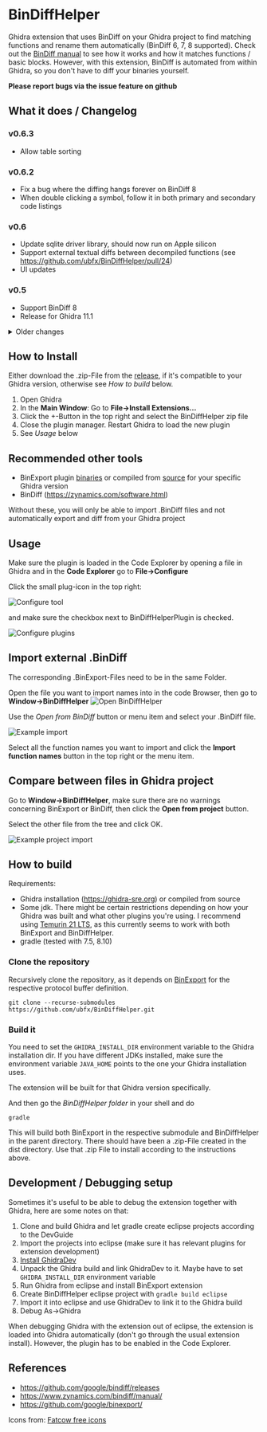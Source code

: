 # BinDiffHelper

Ghidra extension that uses BinDiff on your Ghidra project to find matching functions and rename them automatically (BinDiff 6, 7, 8 supported).
Check out the [BinDiff manual](https://www.zynamics.com/bindiff/manual/) to see how it works and how it matches functions / basic blocks. However, with this extension, BinDiff is automated from within Ghidra, so you don't have to diff your binaries yourself.

**Please report bugs via the issue feature on github**

## What it does / Changelog
### v0.6.3
* Allow table sorting

### v0.6.2
* Fix a bug where the diffing hangs forever on BinDiff 8
* When double clicking a symbol, follow it in both primary and secondary code listings

### v0.6
* Update sqlite driver library, should now run on Apple silicon
* Support external textual diffs between decompiled functions (see https://github.com/ubfx/BinDiffHelper/pull/24)
* UI updates

### v0.5
* Support BinDiff 8
* Release for Ghidra 11.1

<details>
<summary>Older changes</summary>
### v0.4.3
* Release for Ghidra 11.0

### v0.4.2
* Add function to import all functions (not just the ones checked in the table)
* Add function to toggle the checkbox for multiple elements in the table
* Update to support Ghidra 10.3

### v0.4.1
* Update to support Gradle 7.5 and Ghidra 10.1

### v0.4.0
* Support BinDiff 7 and Ghidra 10

### v0.3.2
* Fixed a bug where diffing with a different file from same project didn't work
* Fixed a bug where files with short names (< 3 characters>) could not be diffed

### v0.3.1
* Fixed a crash when opening a file via the "from project" option

### v0.3
* Coloring matched functions in the listing
* Add comments to matched functions in the listing linking to the other binary
* Fixed a bug where protobuf library was missing in some builds
* New file load menu

### v0.2
* Fix a bug where the file to import to needed to be checked out.
* Increase size of project file selection dialog

### v0.1
* BinDiff the binary opened in Ghidra with another binary from the same Ghidra project, show results and import function names
* Open a BinDiff file, created with BinDiff 6, from two .BinExport files and import the matching function names in Ghidra

</details>

## How to Install
Either download the .zip-File from the [release](https://github.com/ubfx/BinDiffHelper/releases), if it's compatible to your Ghidra version, otherwise see *How to build* below.

1. Open Ghidra
1. In the **Main Window**: Go to **File->Install Extensions...**
1. Click the +-Button in the top right and select the BinDiffHelper zip file
1. Close the plugin manager. Restart Ghidra to load the new plugin
1. See *Usage* below

## Recommended other tools
* BinExport plugin [binaries](https://github.com/google/binexport/releases) or compiled from [source](https://github.com/google/binexport/tree/master/java/BinExport) for your specific Ghidra version
* BinDiff (https://zynamics.com/software.html)

Without these, you will only be able to import .BinDiff files and not automatically export and diff from your Ghidra project

## Usage
Make sure the plugin is loaded in the Code Explorer by opening a file in Ghidra and in the **Code Explorer** go to **File->Configure**

Click the small plug-icon in the top right:

![Configure tool](https://i.imgur.com/xVqdY9U.png)

and make sure the checkbox next to BinDiffHelperPlugin is checked.

![Configure plugins](https://i.imgur.com/n6yhIpz.png)

## Import external .BinDiff

The corresponding .BinExport-Files need to be in the same Folder.

Open the file you want to import names into in the code Browser, then go to **Window->BinDiffHelper**
![Open BinDiffHelper](https://i.imgur.com/nl5Jino.png)

Use the *Open from BinDiff* button or menu item and select your .BinDiff file.

![Example import](https://i.imgur.com/b9HXm3s.png)

Select all the function names you want to import and click the **Import function names** button in the top right or the menu item.

## Compare between files in Ghidra project
Go to **Window->BinDiffHelper**, make sure there are no warnings concerning BinExport or BinDiff, then click the **Open from project** button.

Select the other file from the tree and click OK.

![Example project import](https://i.imgur.com/ebJ6CA4.png)

## How to build
Requirements:

* Ghidra installation (https://ghidra-sre.org) or compiled from source
* Some jdk. There might be certain restrictions depending on how your Ghidra was built and what other plugins you're using. I recommend using [Temurin 21 LTS](https://adoptium.net/temurin/releases/?version=21), as this currently seems to work with both BinExport and BinDiffHelper. 
* gradle (tested with 7.5, 8.10)

### Clone the repository
Recursively clone the repository, as it depends on [BinExport](https://github.com/google/binexport) for the respective protocol buffer definition.
```
git clone --recurse-submodules https://github.com/ubfx/BinDiffHelper.git
```

### Build it
You need to set the `GHIDRA_INSTALL_DIR` environment variable to the Ghidra installation dir.
If you have different JDKs installed, make sure the environment variable `JAVA_HOME` points to the one your Ghidra installation uses.

The extension will be built for that Ghidra version specifically.

And then go the *BinDiffHelper folder* in your shell and do

```
gradle
```

This will build both BinExport in the respective submodule and BinDiffHelper in the parent directory. There should have been a .zip-File created in the dist directory. Use that .zip File to install according to the instructions above.

## Development / Debugging setup
Sometimes it's useful to be able to debug the extension together with Ghidra, here are some notes on that:

1. Clone and build Ghidra and let gradle create eclipse projects according to the DevGuide
1. Import the projects into eclipse (make sure it has relevant plugins for extension development)
1. [Install GhidraDev](https://github.com/NationalSecurityAgency/ghidra/blob/master/GhidraBuild/EclipsePlugins/GhidraDev/GhidraDevPlugin/README.md#manual-installation-in-eclipse-online)
1. Unpack the Ghidra build and link GhidraDev to it. Maybe have to set `GHIDRA_INSTALL_DIR` environment variable
1. Run Ghidra from eclipse and install BinExport extension
1. Create BinDiffHelper eclipse project with `gradle build eclipse`
1. Import it into eclipse and use GhidraDev to link it to the Ghidra build
1. Debug As->Ghidra

When debugging Ghidra with the extension out of eclipse, the extension is loaded into Ghidra automatically (don't go through the usual extension install). However, the plugin has to be enabled in the Code Explorer.



## References
* https://github.com/google/bindiff/releases
* https://www.zynamics.com/bindiff/manual/
* https://github.com/google/binexport/

Icons from: [Fatcow free icons](https://www.fatcow.com/free-icons)
